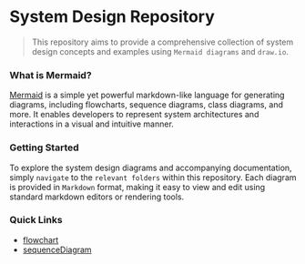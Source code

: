 # System Design Repository
> This repository aims to provide a comprehensive collection of system design concepts and examples using `Mermaid diagrams` and `draw.io`.

### What is Mermaid?
[Mermaid](https://mermaid.js.org/#/) is a simple yet powerful markdown-like language for generating diagrams, including flowcharts, sequence diagrams, class diagrams, and more. It enables developers to represent system architectures and interactions in a visual and intuitive manner.

### Getting Started
To explore the system design diagrams and accompanying documentation, simply `navigate` to the `relevant folders` within this repository. Each diagram is provided in `Markdown` format, making it easy to view and edit using standard markdown editors or rendering tools.

### Quick Links
- [flowchart](./flowchart/)
- [sequenceDiagram](./sequenceDiagram/)